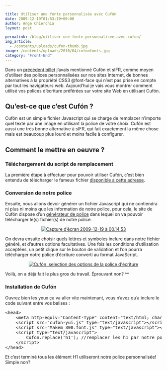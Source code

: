 ```yaml
---

title: Utiliser une fonte personnalisée avec Cufón
date: 2009-12-19T01:53:19+00:00
author: Ange Chierchia
layout: post

permalink: /blog/utiliser-une-fonte-personnalisee-avec-cufon/
img_article:
  - /contents/uploads/cufon-thumb.jpg
image: /contents/uploads/2010/04/cufonfonts.jpg
category: "Front-End"
---
```

Dans un [précédent billet](http://chierchia.fr/webdesign/3-facons-dutiliser-une-police-decriture-exotique-sur-un-site-web/ "3 façons d’utiliser une police d’écriture “exotique” sur un site Web") j&rsquo;avais mentionné Cufón et sIFR, comme moyen d&rsquo;utiliser des polices personnalisées sur nos sites Internet, de bonnes alternatives à la propriété CSS3 @font-face qui n&rsquo;est pas prise en compte par tout les navigateurs web. Aujourd&rsquo;hui je vais vous montrer comment utilisé vos polices d&rsquo;écriture préférées sur votre site Web en utilisant Cufón.<!--more-->

## Qu&rsquo;est-ce que c&rsquo;est Cufón ?

Cufón est un simple fichier Javascript qui se charge de remplacer n&rsquo;importe quel texte par une image en utilisant la police de votre choix. Cufón est aussi une très bonne alternative à sIFR, qui fait exactement la même chose mais est beaucoup plus lourd et moins facile à configurer.

## Comment le mettre en oeuvre ?

### Téléchargement du script de remplacement

La première étape à effectuer pour pouvoir utiliser Cufón, c&rsquo;est bien entendu de télécharger le fameux fichier <a title="Télécharger Cufon" href="http://cufon.shoqolate.com/js/cufon-yui.js" target="_blank">disponible à cette adresse</a>.

### Conversion de notre police

Ensuite, nous allons devoir générer un fichier Javascript qui ne contiendra ni plus ni moins que les information de notre police, pour cela, le site de Cufón dispose d&rsquo;un <a title="Générateur de polices Cufon" href="http://cufon.shoqolate.com/generate/" target="_blank">générateur de police</a> dans lequel on va pouvoir télécharger le(s) fichier(s) de notre police.

<p style="text-align: center;">
  <a href="http://i1.wp.com/chierchia.fr/site/wp-content/uploads/Capture-d’écran-2009-12-19-à-00.14.53.jpg"><img class="aligncenter size-full wp-image-534" title="Cufón, selection d'une police d'écriture personnalisé" src="http://i1.wp.com/chierchia.fr/site/wp-content/uploads/Capture-d’écran-2009-12-19-à-00.14.53.jpg?resize=555%2C514" alt="Capture d’écran 2009-12-19 à 00.14.53" data-recalc-dims="1" /></a>
</p>

On devra ensuite choisir quels lettres et symboles inclure dans notre fichier généré, et d&rsquo;autres options facultatives. Une fois les conditions d&rsquo;utilisation acceptées, un petit clique sur le bouton de validation et l&rsquo;on pourra télécharger notre police d&rsquo;écriture converti au format JavaScript.

<p style="text-align: center;">
  <a href="http://i0.wp.com/chierchia.fr/site/wp-content/uploads/Capture-d’écran-2009-12-19-à-00.20.35.jpg"><img class="aligncenter size-full wp-image-535" title="Cufón, selection des options de la police d'écriture" src="http://i0.wp.com/chierchia.fr/site/wp-content/uploads/Capture-d’écran-2009-12-19-à-00.20.35.jpg?resize=555%2C515" alt="Cufón, selection des options de la police d'écriture" data-recalc-dims="1" /></a>
</p>

Voilà, on a déjà fait le plus gros du travail. Éprouvant non? ^^

### Installation de Cufón

Ouvrez bien les yeux ça va aller vite maintenant, vous n&rsquo;avez qu&rsquo;a inclure le code suivant entre vos balises <head></head> :

<pre class="brush:html">&lt;head&gt;
	&lt;meta http-equiv="Content-Type" content="text/html; charset=utf-8"&gt;
	&lt;script src="cufon-yui.js" type="text/javascript"&gt;&lt;/script&gt; //le script Cufon
	&lt;script src="Makem_300.font.js" type="text/javascript"&gt;&lt;/script&gt; //notre police converti
	&lt;script type="text/javascript"&gt;
		Cufon.replace('h1'); //remplacer les h1 par notre police
	&lt;/script&gt;
&lt;/head&gt;</pre>

Et c&rsquo;est terminé tous les élément H1 utiliseront notre police personnalisée! Simple non?